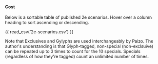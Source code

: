 #### Cost
Below is a sortable table of published 2e scenarios. Hover over a column heading to sort ascending or descending. 

<!-- Need to add this div before the table to make it sortable because you can't add a class -->
<div class="sortable-table"></div> 

{{ read_csv('2e-scenarios.csv') }}

Note that Exclusives and Gylyphs are used interchangeably by Paizo. The author's understanding is that Glyph-tagged, non-special (non-exclsuive) can be repeated up to 3 times to count for the 10 specials. Specials (regardless of how they're tagged) count an unlimited number of times.